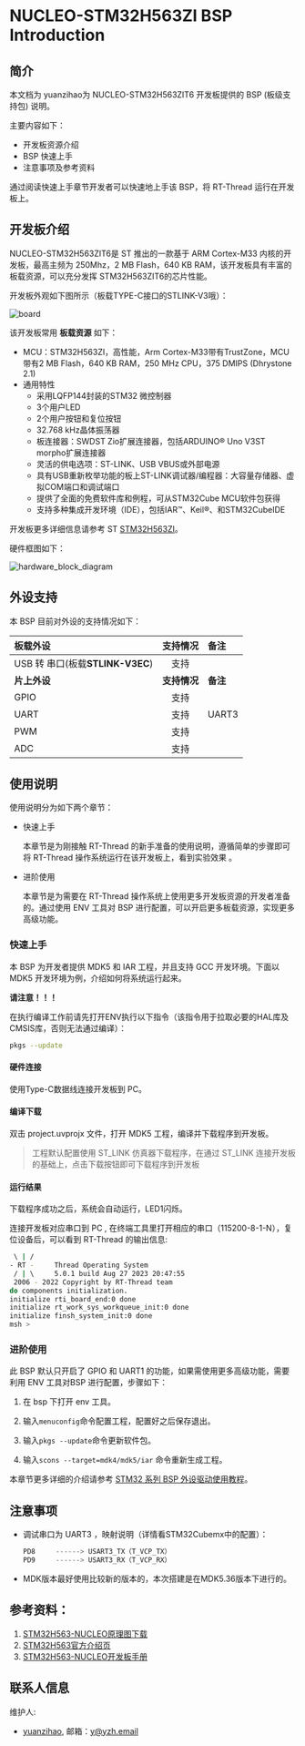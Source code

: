 # **NUCLEO-STM32H563ZI** BSP Introduction

## 简介

本文档为 yuanzihao为 NUCLEO-STM32H563ZIT6  开发板提供的 BSP (板级支持包) 说明。

主要内容如下：

- 开发板资源介绍
- BSP 快速上手
- 注意事项及参考资料

通过阅读快速上手章节开发者可以快速地上手该 BSP，将 RT-Thread 运行在开发板上。

## 开发板介绍

NUCLEO-STM32H563ZIT6是 ST 推出的一款基于 ARM Cortex-M33 内核的开发板，最高主频为 250Mhz，2 MB Flash，640 KB RAM，该开发板具有丰富的板载资源，可以充分发挥 STM32H563ZIT6的芯片性能。

开发板外观如下图所示（板载TYPE-C接口的STLINK-V3哦）：

![board](figures/board.png)

该开发板常用 **板载资源** 如下：

- MCU：STM32H563ZI，高性能，Arm Cortex-M33带有TrustZone，MCU带有2 MB Flash，640 KB RAM，250 MHz CPU，375 DMIPS (Dhrystone 2.1)
- 通用特性
  - 采用LQFP144封装的STM32 微控制器
  - 3个用户LED
  - 2个用户按钮和复位按钮
  - 32.768 kHz晶体振荡器
  - 板连接器：SWDST Zio扩展连接器，包括ARDUINO® Uno V3ST morpho扩展连接器
  - 灵活的供电选项：ST-LINK、USB VBUS或外部电源
  - 具有USB重新枚举功能的板上ST-LINK调试器/编程器：大容量存储器、虚拟COM端口和调试端口
  - 提供了全面的免费软件库和例程，可从STM32Cube MCU软件包获得
  - 支持多种集成开发环境（IDE），包括IAR™、Keil®、和STM32CubeIDE

开发板更多详细信息请参考 ST [STM32H563ZI](https://www.st.com/zh/microcontrollers-microprocessors/stm32h563zi.html)。

硬件框图如下：

![hardware_block_diagram](figures/hardware_block_diagram.png)

## 外设支持

本 BSP 目前对外设的支持情况如下：

| **板载外设**                     | **支持情况** | **备注** |
| :------------------------------- | :----------: | :------- |
| USB 转 串口(板载**STLINK-V3EC**) |     支持     |          |
| **片上外设**                     | **支持情况** | **备注** |
| GPIO                             |     支持     |          |
| UART                             |     支持     | UART3    |
| PWM                              |     支持     |          |
| ADC                              |     支持     |          |


## 使用说明

使用说明分为如下两个章节：

- 快速上手

  本章节是为刚接触 RT-Thread 的新手准备的使用说明，遵循简单的步骤即可将 RT-Thread 操作系统运行在该开发板上，看到实验效果 。

- 进阶使用

  本章节是为需要在 RT-Thread 操作系统上使用更多开发板资源的开发者准备的。通过使用 ENV 工具对 BSP 进行配置，可以开启更多板载资源，实现更多高级功能。


### 快速上手

本 BSP 为开发者提供 MDK5 和 IAR 工程，并且支持 GCC 开发环境。下面以 MDK5 开发环境为例，介绍如何将系统运行起来。

**请注意！！！**

在执行编译工作前请先打开ENV执行以下指令（该指令用于拉取必要的HAL库及CMSIS库，否则无法通过编译）：

```bash
pkgs --update
```

#### 硬件连接

使用Type-C数据线连接开发板到 PC。

#### 编译下载

双击 project.uvprojx 文件，打开 MDK5 工程，编译并下载程序到开发板。

> 工程默认配置使用 ST_LINK 仿真器下载程序，在通过 ST_LINK 连接开发板的基础上，点击下载按钮即可下载程序到开发板

#### 运行结果

下载程序成功之后，系统会自动运行，LED1闪烁。

连接开发板对应串口到 PC , 在终端工具里打开相应的串口（115200-8-1-N），复位设备后，可以看到 RT-Thread 的输出信息:

```bash
 \ | /
- RT -     Thread Operating System
 / | \     5.0.1 build Aug 27 2023 20:47:55
 2006 - 2022 Copyright by RT-Thread team
do components initialization.
initialize rti_board_end:0 done
initialize rt_work_sys_workqueue_init:0 done
initialize finsh_system_init:0 done
msh >
```

### 进阶使用

此 BSP 默认只开启了 GPIO 和 UART1 的功能，如果需使用更多高级功能，需要利用 ENV 工具对BSP 进行配置，步骤如下：

1. 在 bsp 下打开 env 工具。

2. 输入`menuconfig`命令配置工程，配置好之后保存退出。

3. 输入`pkgs --update`命令更新软件包。

4. 输入`scons --target=mdk4/mdk5/iar` 命令重新生成工程。

本章节更多详细的介绍请参考 [STM32 系列 BSP 外设驱动使用教程](../docs/STM32系列BSP外设驱动使用教程.md)。

## 注意事项

- 调试串口为 UART3 ，映射说明（详情看STM32Cubemx中的配置）：

  ```c
  PD8     ------> USART3_TX（T_VCP_TX）
  PD9     ------> USART3_RX（T_VCP_RX）
  ```

* MDK版本最好使用比较新的版本的，本次搭建是在MDK5.36版本下进行的。

## 参考资料：   

1. [STM32H563-NUCLEO原理图下载](https://www.st.com/resource/en/schematic_pack/mb1404-h563zi-c01-schematic.pdf)
2. [STM32H563官方介绍页](https://www.st.com/en/microcontrollers-microprocessors/stm32h563zi.html)
3. [STM32H563-NUCLEO开发板手册](https://www.st.com/resource/en/user_manual/um3115-stm32h5-nucleo144-board-mb1404-stmicroelectronics.pdf)

## 联系人信息

维护人:

- [yuanzihao](https://github.com/zihao-yuan/), 邮箱：[y@yzh.email](mailto:y@yzh.email)
